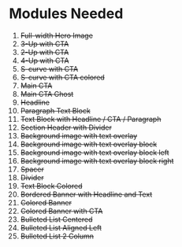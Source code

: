 # Modules Needed
1. ~~Full-width Hero Image~~
1. ~~3-Up with CTA~~
1. ~~2-Up with CTA~~
1. ~~4-Up with CTA~~
1. ~~S-curve with CTA~~
1. ~~S-curve with CTA colored~~
1. ~~Main CTA~~
1. ~~Main CTA Ghost~~
1. ~~Headline~~
1. ~~Paragraph Text Block~~
1. ~~Text Block with Headline / CTA / Paragraph~~
1. ~~Section Header with Divider~~
1. ~~Background image with text overlay~~
1. ~~Background image with text overlay block~~
1. ~~Background image with text overlay block left~~
1. ~~Background image with text overlay block right~~
1. ~~Spacer~~
1. ~~Divider~~
1. ~~Text Block Colored~~
1. ~~Bordered Banner with Headline and Text~~
1. ~~Colored Banner~~
1. ~~Colored Banner with CTA~~
1. ~~Bulleted List Centered~~
1. ~~Bulleted List Aligned Left~~
1. ~~Bulleted List 2 Column~~
